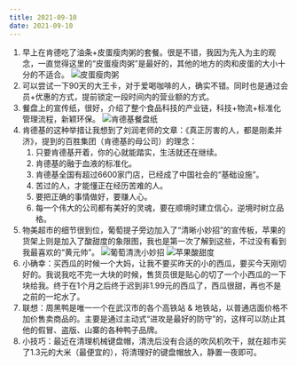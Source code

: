 ```yaml
---
title: 2021-09-10
date: 2021-09-10
---
```


1. 早上在肯德吃了油条+皮蛋瘦肉粥的套餐。很是不错，我因为先入为主的观念，一直觉得这里的“皮蛋瘦肉粥”是最好的，其他的地方的肉和皮蛋的大小十分的不适合。
![皮蛋瘦肉粥](http://images.oliverwong.cn/uPic/pdsrz.jpeg)
2. 可以尝试一下90天的大王卡，对于爱喝咖啡的人，确实不错。同时也是通过会员+优惠的方式，提前锁定一段时间内的营业额的方式。
3. 餐盘上的宣传纸，很好，介绍了整个食品科技的产业链，科技+物流+标准化管理流程，新颖环保。
![肯德基餐盘纸](http://images.oliverwong.cn/uPic/kdzcpz.jpeg)
4. 肯德基的这种举措让我想到了刘润老师的文章：《真正厉害的人，都是刚柔并济》，提到的百胜集团（肯德基的母公司）的理念：
    1. 只要肯德基开着，你的心就能踏实，生活就还在继续。
    2. 肯德基的融于血液的标准化。
    3. 肯德基全国有超过6600家门店，已经成了中国社会的“基础设施”。
    4. 苦过的人，才能懂正在经历苦难的人。
    5. 要把正确的事情做好，要赚人心。
    6. 每一个伟大的公司都有美好的灵魂，要在顺境时建立信心，逆境时树立品格。
5. 物美超市的细节很到位，葡萄提子旁边加入了“清晰小妙招”的宣传板，苹果的货架上则是加入了酸甜度的象限图，我也是第一次了解到这些，不过没有看到我最喜欢的“黄元帅”。
![葡萄清洗小妙招](http://images.oliverwong.cn/uPic/ptqxxmz.jpeg)
![苹果酸甜度](http://images.oliverwong.cn/uPic/pgstd.jpeg)
6. 小确幸：买西瓜的时候一个大妈，让我不要买昨天的小的西瓜，要买今天刚切好的。我说我吃不完一大块的时候，售货员很是贴心的切了一个小西瓜的一下块给我。终于在1个月之后终于迟到非1.99元的西瓜了，西瓜很甜，再也不是之前的一坨水了。
7. 联想：周黑鸭是唯一一个在武汉市的各个高铁站 & 地铁站，以普通店面价格不加价售卖商品的。主要是通过主动式“进攻是最好的防守”的，这样可以防止其他的假冒、盗版、山寨的各种鸭子品牌。
8. 小技巧：最近在清理机械键盘帽，清洗后没有合适的吹风机吹干，就在超市买了1.3元的大米（最便宜的），将清理好的键盘帽放入，静置一夜即可。